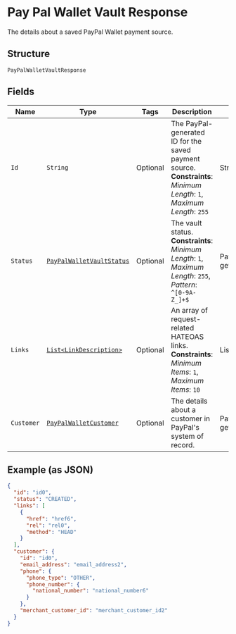 
# Pay Pal Wallet Vault Response

The details about a saved PayPal Wallet payment source.

## Structure

`PayPalWalletVaultResponse`

## Fields

| Name | Type | Tags | Description | Getter | Setter |
|  --- | --- | --- | --- | --- | --- |
| `Id` | `String` | Optional | The PayPal-generated ID for the saved payment source.<br>**Constraints**: *Minimum Length*: `1`, *Maximum Length*: `255` | String getId() | setId(String id) |
| `Status` | [`PayPalWalletVaultStatus`](../../doc/models/pay-pal-wallet-vault-status.md) | Optional | The vault status.<br>**Constraints**: *Minimum Length*: `1`, *Maximum Length*: `255`, *Pattern*: `^[0-9A-Z_]+$` | PayPalWalletVaultStatus getStatus() | setStatus(PayPalWalletVaultStatus status) |
| `Links` | [`List<LinkDescription>`](../../doc/models/link-description.md) | Optional | An array of request-related HATEOAS links.<br>**Constraints**: *Minimum Items*: `1`, *Maximum Items*: `10` | List<LinkDescription> getLinks() | setLinks(List<LinkDescription> links) |
| `Customer` | [`PayPalWalletCustomer`](../../doc/models/pay-pal-wallet-customer.md) | Optional | The details about a customer in PayPal's system of record. | PayPalWalletCustomer getCustomer() | setCustomer(PayPalWalletCustomer customer) |

## Example (as JSON)

```json
{
  "id": "id0",
  "status": "CREATED",
  "links": [
    {
      "href": "href6",
      "rel": "rel0",
      "method": "HEAD"
    }
  ],
  "customer": {
    "id": "id0",
    "email_address": "email_address2",
    "phone": {
      "phone_type": "OTHER",
      "phone_number": {
        "national_number": "national_number6"
      }
    },
    "merchant_customer_id": "merchant_customer_id2"
  }
}
```


